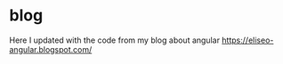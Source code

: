 # blog
Here I updated with the code from my blog about angular https://eliseo-angular.blogspot.com/
